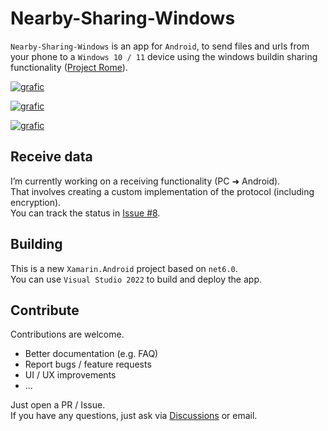 # Nearby-Sharing-Windows
`Nearby-Sharing-Windows` is an app for `Android`, to send files and urls from your phone to a `Windows 10 / 11` device using the windows buildin sharing functionality ([Project Rome]( https://github.com/microsoft/project-rome)).

[![grafic](https://img.shields.io/static/v1?label=PlayStore&labelColor=444&message=Download&color=green&style=for-the-badge&logo=google-play)](https://play.google.com/store/apps/details?id=de.shortdev.nearby_sharing_windows)

[![grafic](https://img.shields.io/static/v1?label=Help&labelColor=444&message=FAQ&color=8BCBF0&style=for-the-badge)](/docs/FAQ)

[![grafic](https://img.shields.io/static/v1?label=Support&labelColor=efefef&message=GitHub%20Sponsors&color=EA4AAA&style=for-the-badge&logo=github-sponsors)](https://github.com/sponsors/ShortDevelopment)

## Receive data
I’m currently working on a receiving functionality (PC ➜ Android).   
That involves creating a custom implementation of the protocol (including encryption).    
You can track the status in [Issue #8](https://github.com/ShortDevelopment/Nearby-Sharing-Windows/issues/8).

## Building
This is a new `Xamarin.Android` project based on `net6.0`.   
You can use `Visual Studio 2022` to build and deploy the app.

## Contribute
Contributions are welcome.   
 - Better documentation (e.g. FAQ)
 - Report bugs / feature requests
 - UI / UX improvements
 - ...

Just open a PR / Issue.   
If you have any questions, just ask via [Discussions](https://github.com/ShortDevelopment/Nearby-Sharing-Windows/discussions) or email.
